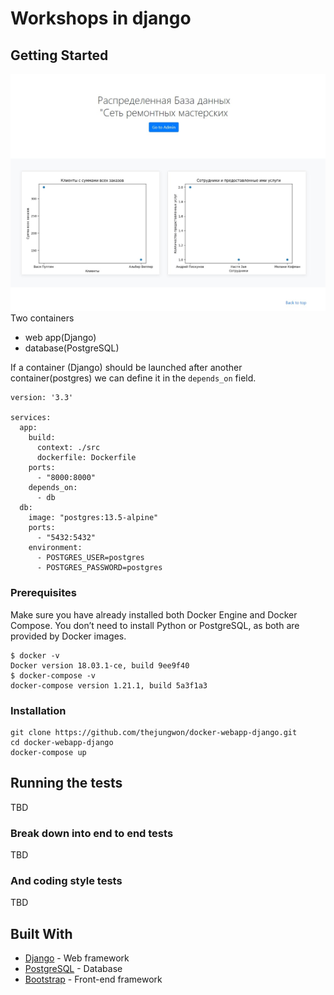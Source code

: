 # Workshops in django

## Getting Started
![Screen Shopt](images/main-screenshot.jpg?raw=true "Screen Shot")
Two containers
  * web app(Django)
  * database(PostgreSQL)

If a container (Django) should be launched after another container(postgres) we can define it in the `depends_on` field.

```
version: '3.3'

services:
  app:
    build:
      context: ./src
      dockerfile: Dockerfile
    ports:
      - "8000:8000"
    depends_on:
      - db
  db:
    image: "postgres:13.5-alpine"
    ports:
      - "5432:5432"
    environment:
      - POSTGRES_USER=postgres
      - POSTGRES_PASSWORD=postgres

```




### Prerequisites

Make sure you have already installed both Docker Engine and Docker Compose.
You don’t need to install Python or PostgreSQL, as both are provided by Docker images.

```
$ docker -v
Docker version 18.03.1-ce, build 9ee9f40
$ docker-compose -v
docker-compose version 1.21.1, build 5a3f1a3
```

### Installation

```
git clone https://github.com/thejungwon/docker-webapp-django.git
cd docker-webapp-django
docker-compose up
```

## Running the tests

TBD

### Break down into end to end tests

TBD

### And coding style tests

TBD



## Built With

* [Django](https://www.djangoproject.com/) - Web framework
* [PostgreSQL](https://www.postgresql.org/) - Database
* [Bootstrap](https://getbootstrap.com/) - Front-end framework

